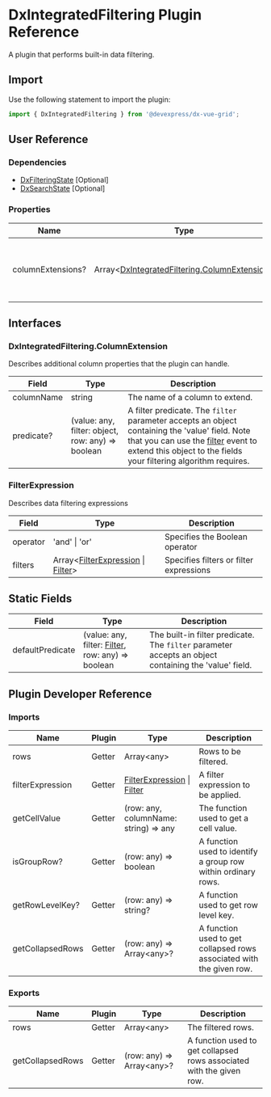 # DxIntegratedFiltering Plugin Reference

A plugin that performs built-in data filtering.

## Import

Use the following statement to import the plugin:

```js
import { DxIntegratedFiltering } from '@devexpress/dx-vue-grid';
```

## User Reference

### Dependencies

- [DxFilteringState](filtering-state.md) [Optional]
- [DxSearchState](search-state.md) [Optional]

### Properties

Name | Type | Default | Description
-----|------|---------|------------
columnExtensions? | Array&lt;[DxIntegratedFiltering.ColumnExtension](#dxintegratedfilteringcolumnextension)&gt; | | Additional column properties that the plugin can handle.

## Interfaces

### DxIntegratedFiltering.ColumnExtension

Describes additional column properties that the plugin can handle.

Field | Type | Description
------|------|------------
columnName | string | The name of a column to extend.
predicate? | (value: any, filter: object, row: any) => boolean | A filter predicate. The `filter` parameter accepts an object containing the 'value' field. Note that you can use the [filter](table-filter-row.md#dxtablefilterrowdxcell) event to extend this object to the fields your filtering algorithm requires.

### FilterExpression

Describes data filtering expressions

Field | Type | Description
------|------|------------
operator | 'and' &#124; 'or' | Specifies the Boolean operator
filters | Array&lt;[FilterExpression](#filterexpression) &#124; [Filter](filtering-state.md#filter)&gt;  | Specifies filters or filter expressions

## Static Fields

Field | Type | Description
------|------|------------
defaultPredicate | (value: any, filter: [Filter](filtering-state.md#filter), row: any) => boolean | The built-in filter predicate. The `filter` parameter accepts an object containing the 'value' field.

## Plugin Developer Reference

### Imports

Name | Plugin | Type | Description
-----|--------|------|------------
rows | Getter | Array&lt;any&gt; | Rows to be filtered.
filterExpression | Getter | [FilterExpression](#filterexpression) &#124; [Filter](filtering-state.md#filter) | A filter expression to be applied.
getCellValue | Getter | (row: any, columnName: string) => any | The function used to get a cell value.
isGroupRow? | Getter | (row: any) => boolean | A function used to identify a group row within ordinary rows.
getRowLevelKey? | Getter | (row: any) => string? | A function used to get row level key.
getCollapsedRows | Getter | (row: any) => Array&lt;any&gt;? | A function used to get collapsed rows associated with the given row.

### Exports

Name | Plugin | Type | Description
-----|--------|------|------------
rows | Getter | Array&lt;any&gt; | The filtered rows.
getCollapsedRows | Getter | (row: any) => Array&lt;any&gt;? | A function used to get collapsed rows associated with the given row.
